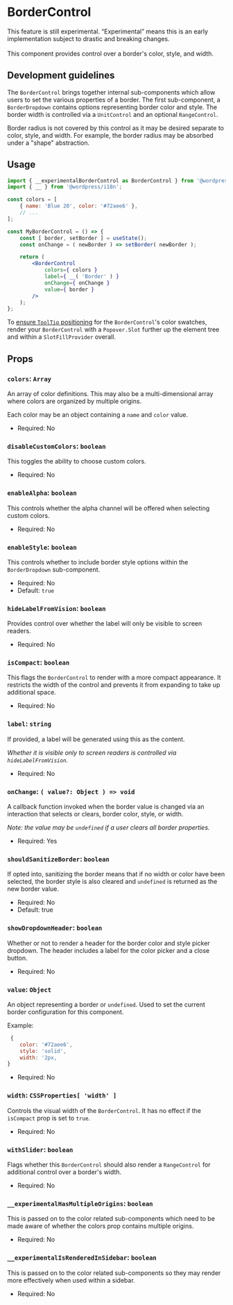 #  BorderControl

<div class="callout callout-alert">
This feature is still experimental. “Experimental” means this is an early implementation subject to drastic and breaking changes.
</div>
<br />
This component provides control over a border's color, style, and width.

## Development guidelines

The `BorderControl` brings together internal sub-components which allow users to
set the various properties of a border. The first sub-component, a
`BorderDropdown` contains options representing border color and style. The
border width is controlled via a `UnitControl` and an optional `RangeControl`.

Border radius is not covered by this control as it may be desired separate to
color, style, and width. For example, the border radius may be absorbed under
a "shape" abstraction.

## Usage

```jsx
import { __experimentalBorderControl as BorderControl } from '@wordpress/components';
import { __ } from '@wordpress/i18n';

const colors = [
	{ name: 'Blue 20', color: '#72aee6' },
	// ...
];

const MyBorderControl = () => {
	const [ border, setBorder ] = useState();
	const onChange = ( newBorder ) => setBorder( newBorder );

	return (
		<BorderControl
			colors={ colors }
			label={ __( 'Border' ) }
			onChange={ onChange }
			value={ border }
		/>
	);
};
```

To [ensure `ToolTip` positioning](https://github.com/WordPress/gutenberg/blob/trunk/packages/components/README.md#popovers-and-tooltips)
for the `BorderControl`'s color swatches, render your `BorderControl` with a
`Popover.Slot` further up the element tree and within a
`SlotFillProvider` overall.

## Props

### `colors`: `Array`

An array of color definitions. This may also be a multi-dimensional array where
colors are organized by multiple origins.

Each color may be an object containing a `name` and `color` value.

- Required: No

### `disableCustomColors`: `boolean`

This toggles the ability to choose custom colors.

- Required: No

### `enableAlpha`: `boolean`

This controls whether the alpha channel will be offered when selecting
custom colors.

- Required: No

### `enableStyle`: `boolean`

This controls whether to include border style options within the
`BorderDropdown` sub-component.

- Required: No
- Default: `true`

### `hideLabelFromVision`: `boolean`

Provides control over whether the label will only be visible to screen readers.

- Required: No

### `isCompact`: `boolean`

This flags the `BorderControl` to render with a more compact appearance. It
restricts the width of the control and prevents it from expanding to take up
additional space.

- Required: No

### `label`: `string`

If provided, a label will be generated using this as the content.

_Whether it is visible only to screen readers is controlled via
`hideLabelFromVision`._

- Required: No

### `onChange`: `( value?: Object ) => void`

A callback function invoked when the border value is changed via an interaction
that selects or clears, border color, style, or width.

_Note: the value may be `undefined` if a user clears all border properties._

- Required: Yes

### `shouldSanitizeBorder`: `boolean`

If opted into, sanitizing the border means that if no width or color have been
selected, the border style is also cleared and `undefined` is returned as the
new border value.

- Required: No
- Default: true

### `showDropdownHeader`: `boolean`

Whether or not to render a header for the border color and style picker
dropdown. The header includes a label for the color picker and a close button.

- Required: No

### `value`: `Object`

An object representing a border or `undefined`. Used to set the current border
configuration for this component.

Example:
```js
 {
	color: '#72aee6',
	style: 'solid',
	width: '2px,
}
```

- Required: No

### `width`: `CSSProperties[ 'width' ]`

Controls the visual width of the `BorderControl`. It has no effect if the
`isCompact` prop is set to `true`.

- Required: No

### `withSlider`: `boolean`

Flags whether this `BorderControl` should also render a `RangeControl` for
additional control over a border's width.

- Required: No

### `__experimentalHasMultipleOrigins`: `boolean`

This is passed on to the color related sub-components which need to be made
aware of whether the colors prop contains multiple origins.

- Required: No

### `__experimentalIsRenderedInSidebar`: `boolean`

This is passed on to the color related sub-components so they may render more
effectively when used within a sidebar.

- Required: No
